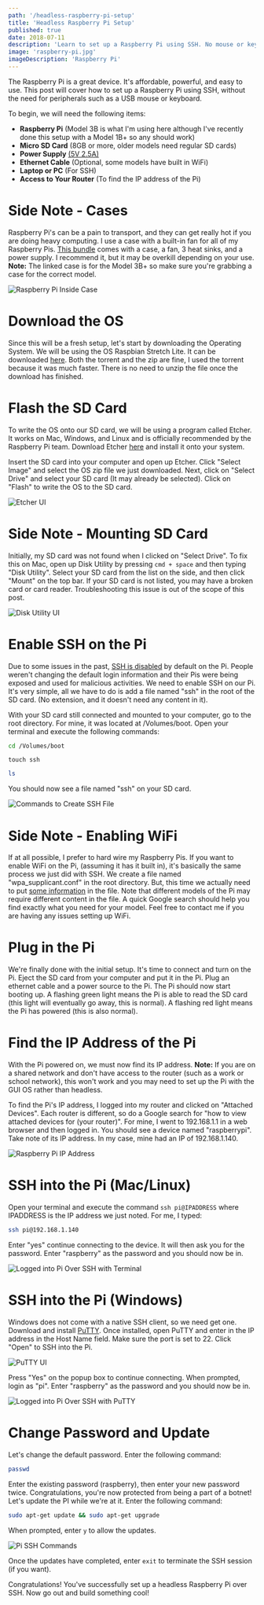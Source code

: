 ```yaml
---
path: '/headless-raspberry-pi-setup'
title: 'Headless Raspberry Pi Setup'
published: true
date: 2018-07-11
description: 'Learn to set up a Raspberry Pi using SSH. No mouse or keyboard required!'
image: 'raspberry-pi.jpg'
imageDescription: 'Raspberry Pi'
---
```


[//]: # 'Raspberry Pi'

The Raspberry Pi is a great device. It's affordable, powerful, and easy to use. This post will cover how to set up a Raspberry Pi using SSH, without the need for peripherals such as a USB mouse or keyboard.

To begin, we will need the following items:

- **Raspberry Pi** (Model 3B is what I'm using here although I've recently done this setup with a Model 1B+ so any should work)
- **Micro SD Card** (8GB or more, older models need regular SD cards)
- **Power Supply** [(5V 2.5A)](https://www.raspberrypi.org/documentation/hardware/raspberrypi/power/README.md)
- **Ethernet Cable** (Optional, some models have built in WiFi)
- **Laptop or PC** (For SSH)
- **Access to Your Router** (To find the IP address of the Pi)

# Side Note - Cases

Raspberry Pi's can be a pain to transport, and they can get really hot if you are doing heavy computing. I use a case with a built-in fan for all of my Raspberry Pis. [This bundle](https://www.amazon.com/dp/B07CB7P1RD) comes with a case, a fan, 3 heat sinks, and a power supply. I recommend it, but it may be overkill depending on your use. **Note:** The linked case is for the Model 3B+ so make sure you're grabbing a case for the correct model.

![Raspberry Pi Inside Case](raspberry-pi-case.jpg)

# Download the OS

Since this will be a fresh setup, let's start by downloading the Operating System. We will be using the OS Raspbian Stretch Lite. It can be downloaded [here](https://www.raspberrypi.org/downloads/raspbian/). Both the torrent and the zip are fine, I used the torrent because it was much faster. There is no need to unzip the file once the download has finished.

# Flash the SD Card

To write the OS onto our SD card, we will be using a program called Etcher. It works on Mac, Windows, and Linux and is officially recommended by the Raspberry Pi team. Download Etcher [here](https://etcher.io/) and install it onto your system.

Insert the SD card into your computer and open up Etcher. Click "Select Image" and select the OS zip file we just downloaded. Next, click on "Select Drive" and select your SD card (It may already be selected). Click on "Flash" to write the OS to the SD card.

![Etcher UI](etcher.png)

# Side Note - Mounting SD Card

Initially, my SD card was not found when I clicked on "Select Drive". To fix this on Mac, open up Disk Utility by pressing `cmd + space` and then typing "Disk Utility". Select your SD card from the list on the side, and then click "Mount" on the top bar. If your SD card is not listed, you may have a broken card or card reader. Troubleshooting this issue is out of the scope of this post.

![Disk Utility UI](disk-utility.png)

# Enable SSH on the Pi

Due to some issues in the past, [SSH is disabled](https://www.raspberrypi.org/blog/a-security-update-for-raspbian-pixel) by default on the Pi. People weren't changing the default login information and their Pis were being exposed and used for malicious activities. We need to enable SSH on our Pi. It's very simple, all we have to do is add a file named "ssh" in the root of the SD card. (No extension, and it doesn't need any content in it).

With your SD card still connected and mounted to your computer, go to the root directory. For mine, it was located at /Volumes/boot. Open your terminal and execute the following commands:

```bash
cd /Volumes/boot
```

```
touch ssh
```

```bash
ls
```

You should now see a file named "ssh" on your SD card.

![Commands to Create SSH File](create-ssh-file.png)

# Side Note - Enabling WiFi

If at all possible, I prefer to hard wire my Raspberry Pis. If you want to enable WiFi on the Pi, (assuming it has it built in), it's basically the same process we just did with SSH. We create a file named "wpa_supplicant.conf" in the root directory. But, this time we actually need to put [some information](https://raspberrypi.stackexchange.com/questions/10251/prepare-sd-card-for-wifi-on-headless-pi) in the file. Note that different models of the Pi may require different content in the file. A quick Google search should help you find exactly what you need for your model. Feel free to contact me if you are having any issues setting up WiFi.

# Plug in the Pi

We're finally done with the initial setup. It's time to connect and turn on the Pi. Eject the SD card from your computer and put it in the Pi. Plug an ethernet cable and a power source to the Pi. The Pi should now start booting up. A flashing green light means the Pi is able to read the SD card (this light will eventually go away, this is normal). A flashing red light means the Pi has powered (this is also normal).

# Find the IP Address of the Pi

With the Pi powered on, we must now find its IP address. **Note:** If you are on a shared network and don't have access to the router (such as a work or school network), this won't work and you may need to set up the Pi with the GUI OS rather than headless.

To find the Pi's IP address, I logged into my router and clicked on "Attached Devices". Each router is different, so do a Google search for "how to view attached devices for (your router)". For mine, I went to 192.168.1.1 in a web browser and then logged in. You should see a device named "raspberrypi". Take note of its IP address. In my case, mine had an IP of 192.168.1.140.

![Raspberry Pi IP Address](raspberry-pi-ip.png)

# SSH into the Pi (Mac/Linux)

Open your terminal and execute the command `ssh pi@IPADDRESS` where IPADDRESS is the IP address we just noted. For me, I typed:

```bash
ssh pi@192.168.1.140
```

Enter "yes" continue connecting to the device. It will then ask you for the password. Enter "raspberry" as the password and you should now be in.

![Logged into Pi Over SSH with Terminal](terminal-logged-in.png)

# SSH into the Pi (Windows)

Windows does not come with a native SSH client, so we need get one. Download and install [PuTTY](https://www.putty.org/). Once installed, open PuTTY and enter in the IP address in the Host Name field. Make sure the port is set to 22. Click "Open" to SSH into the Pi.

![PuTTY UI](putty-ui.png)

Press "Yes" on the popup box to continue connecting. When prompted, login as "pi". Enter "raspberry" as the password and you should now be in.

![Logged into Pi Over SSH with PuTTY](putty-logged-in.png)

# Change Password and Update

Let's change the default password. Enter the following command:

```bash
passwd
```

Enter the existing password (raspberry), then enter your new password twice. Congratulations, you're now protected from being a part of a botnet! Let's update the PI while we're at it. Enter the following command:

```bash
sudo apt-get update && sudo apt-get upgrade
```

When prompted, enter `y` to allow the updates.

![Pi SSH Commands](pi-ssh-commands.png)

Once the updates have completed, enter `exit` to terminate the SSH session (if you want).

Congratulations! You've successfully set up a headless Raspberry Pi over SSH. Now go out and build something cool!
